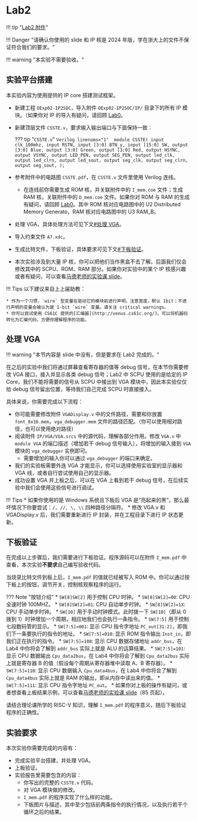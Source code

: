 # Lab2

!!! tip "[Lab2 附件](https://pan.zju.edu.cn/share/7b27f8d764318f072876e5412f)"

!!! Danger "请确认你使用的 slide 和 IP 核是 2024 年版，学在浙大上的文件不保证符合我们的要求。"

!!! warning "本实验不需要验收。"

## 实验平台搭建

本实验内容为使用提供的 IP core 搭建测试框架。

* 新建工程 `OExp02-IP2SOC`，导入附件 `OExp02-IP2SOC/IP/` 目录下的所有 IP 模块。（如果你对 IP 的导入有疑问，请回顾 [Lab0](../Lab0/vivado_guide.md)。
* 新建顶层文件 `CSSTE.v`，要求输入输出端口与下面保持一致：

    ??? tip "`CSSTE.v`"
        ``` Verilog linenums="1" 
        module CSSTE(
            input clk_100mhz,
            input RSTN,
            input [3:0] BTN_y,
            input [15:0] SW,
            output [3:0] Blue,
            output [3:0] Green,
            output [3:0] Red,
            output HSYNC,
            output VSYNC,
            output LED_PEN,
            output SEG_PEN,
            output led_clk,
            output led_clrn,
            output led_sout,
            output seg_clk,
            output seg_clrn,
            output seg_sout,
        );
        ```

* 参考附件中的电路图 `CSSTE.pdf`，在 `CSSTE.v` 文件里使用 Verilog 连线。
    * 在连线前你需要生成 ROM 核，并关联附件中的 `I_mem.coe` 文件；生成 RAM 核，关联附件中的 `D_mem.coe` 文件。如果你对 ROM 与 RAM 的生成有疑问，请回顾 [Lab0](../Lab0/vivado_guide.md)。其中 ROM 核对应电路图中的 U2 Distributed Memory Generato，RAM 核对应电路图中的 U3 RAM_B。
* 处理 VGA，具体处理方法可见下文[#处理 VGA](#1)。
* 导入约束文件 `A7.xdc`。
* 生成比特文件，下板验证，具体要求可见下文[#下板验证](#2)。
* 本次实验涉及到大量 IP 核，你可以把他们当作黑盒不去了解。后面我们仅会修改其中的 SCPU、ROM、RAM 部分。如果你对实验中的某个 IP 核感兴趣或者有疑问，可以查看[马德老师的实验课 slide](./attachment/lab02.pdf)。


!!! Tips
    以下建议来自上上届助教：

    * 作为一个习惯，`wire` 型变量在驱动它的模块前进行声明，注意宽度，默认 1bit；不进行声明的变量会被认为是 1-bit `wire` 变量。请关注 critical warnings。
    * 你可以尝试使用 CS61C 提供的[汇编器](http://venus.cs61c.org/)。可以将机器码转化为汇编代码，方便你理解程序的功能。

<a name="1"></a> 

##  处理 VGA 

!!! warning "本节内容是 slide 中没有，但是要求在 Lab2 完成的。"

在之后的实验中我们将通过屏幕查看寄存器的值等 debug 信号，在本节你需要修改 VGA 接口，接入并显示各类 debug 信号；Lab2 中 SCPU 使用的是给定的 IP Core，我们不能将需要的信号从 SCPU 中接出到 VGA 模块中，因此本实验仅仅给 debug 信号留出位置，等待我们自己完成 SCPU 时直接接入。

具体来说，你需要完成以下流程：

* 你可能需要修改附件 `VGADisplay.v` 中的文件路径，需要和你放置 `font_8x16.mem`，`vga_debugger.mem` 文件的路径匹配。（你可以使用相对路径，也可以使用绝对路径）
* 阅读附件 `IP/VGA/VGA.srcs` 中的源代码，理解各部分作用。修改 `VGA.v` 中 `module VGA` 的端口描述（增加若干 debug 信号输入），将增加的输入接到 `VGA` 模块的 `vga_debugger` 实例即可。
    * 需要增加的输入你可以通过 `vga_debugger` 的端口来确定。
* 我们的实验板需要外连 VGA 才能显示，你可以选择使用实验室的显示器和 VGA 线，或者自行尝试使用自己的显示器。
* 成功设置 VGA 并上板之后，可以在 VGA 上看到若干 debug 信号，在后续实验中我们会使用这些信号进行调试。

!!! Tips
    * 如果你使用的是 Windows 系统且下板后 VGA 是“亮起来的黑”，那么最坏情况下你要尝试：`/, //, \, \\` 四种路径分隔符。
    * 修改 VGA.v 和 VGADisplay.v 后，我们需要重新进行 IP 封装，并在工程目录下进行 IP 状态更新。

<a name="2"></a> 

## 下板验证

在完成以上步骤后，我们需要进行下板验证。程序源码可以在附件 `I_mem.pdf` 中查看，本次实验**不要求**自己编写验收代码。

当烧录比特文件到板上后，`I_mem.pdf` 的值就已经被写入 ROM 中。你可以通过按下板上的按钮，调节开关，控制核观察程序的运行。

??? Note "按钮介绍"
    * `SW[8]SW[2]` 用于控制 CPU 时钟。
        * `SW[8]SW[2]=00`: CPU 全速时钟 100MHZ。
        * `SW[8]SW[2]=01`: CPU 自动单步时钟。
        * `SW[8]SW[2]=1X`: CPU 手动单步时钟。
    * `SW[10]` 用于手动时钟模式。此时拨一下 `SW[10]`（即从 0 拨到 1）时钟增加一个周期，相应地我们也会执行一条指令。
    * `SW[7:5]` 用于控制七段数码管的显示。
        * `SW[7:5]=001`: 显示 CPU 指令字地址 `PC_out[31:2]`，即我们下一条要执行的指令的地址。
        * `SW[7:5]=010`: 显示 ROM 指令输出 `Inst_in`，即我们正在执行的指令。
        * `SW[7:5]=100`: 显示 CPU 数据存储地址 `addr_bus`，在 Lab4 中你将会了解到 `addr_bus` 实际上就是 ALU 的运算结果。
        * `SW[7:5]=101`: 显示 CPU 数据输出 `Cpu_data2bus`，在 Lab4 中你将会了解到 `Cpu_data2bus` 实际上就是寄存器 B 的值（假设每个周期从寄存器堆中读取 A、B 寄存器）。
        * `SW[7:5]=110`: 显示 CPU 数据输入 `Cpu_data4bus`，在 Lab4 中你将会了解到 `Cpu_data4bus` 实际上就是 RAM 的输出，即从内存中读出来的值。
        * `SW[7:5]=111`: 显示 CPU 指令字地址 `PC_out`。
    * 如果你对上板的操作有疑问，或者想查看上板结果示例，可以查看[马德老师的实验课 slide](./attachment/lab02.pdf)（85 页起）。

请结合理论课所学的 RISC-V 知识，理解 `I_mem.pdf` 的程序意义，随后下板验证程序的正确性。

## 实验要求

本次实验你需要完成的内容有：

* 完成实验平台搭建，并处理 VGA。
* 上板验证。
* 实验报告里需要包含的内容：
    * 你写出的完整的 `CSSTE.v` 代码。
    * 对 VGA 模块做的修改。
    * `I_mem.pdf` 的程序实现了什么样的功能。
    * 下板图片与描述，其中至少包括前两条指令的执行情况，以及执行若干个循环之后的结果。